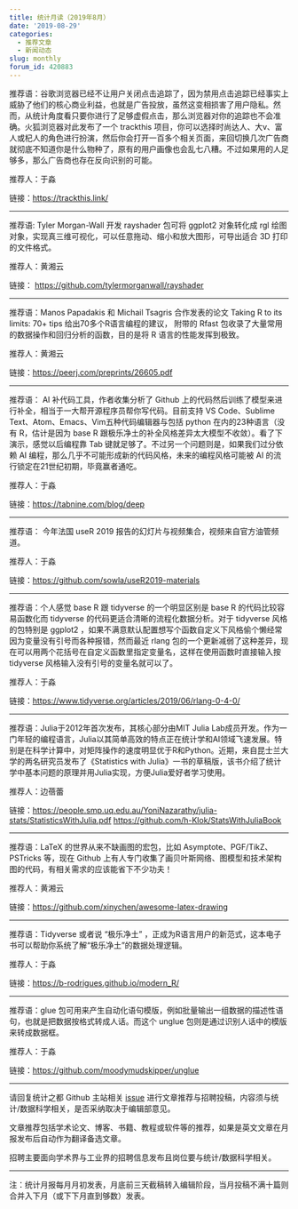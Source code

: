 ```yaml
---
title: 统计月读（2019年8月）
date: '2019-08-29'
categories:
  - 推荐文章
  - 新闻动态
slug: monthly
forum_id: 420883
---
```


推荐语：谷歌浏览器已经不让用户关闭点击追踪了，因为禁用点击追踪已经事实上威胁了他们的核心商业利益，也就是广告投放，虽然这变相损害了用户隐私。然而，从统计角度看只要你进行了足够虚假点击，那么浏览器对你的追踪也不会准确。火狐浏览器对此发布了一个 trackthis 项目，你可以选择时尚达人、大v、富人或杞人的角色进行扮演，然后你会打开一百多个相关页面，来回切换几次广告商就彻底不知道你是什么物种了，原有的用户画像也会乱七八糟。不过如果用的人足够多，那么广告商也存在反向识别的可能。

推荐人：于淼

链接：https://trackthis.link/

---

推荐语: Tyler Morgan-Wall 开发 rayshader 包可将 ggplot2 对象转化成 rgl 绘图对象，实现真三维可视化，可以任意拖动、缩小和放大图形，可导出适合 3D 打印的文件格式。

推荐人：黄湘云

链接： https://github.com/tylermorganwall/rayshader

---

推荐语：Manos Papadakis 和 Michail Tsagris 合作发表的论文 Taking R to its limits: 70+ tips 给出70多个R语言编程的建议， 附带的 Rfast 包收录了大量常用的数据操作和回归分析的函数，目的是将 R 语言的性能发挥到极致。

推荐人：黄湘云

链接：https://peerj.com/preprints/26605.pdf

---

推荐语： AI 补代码工具，作者收集分析了 Github 上的代码然后训练了模型来进行补全，相当于一大帮开源程序员帮你写代码。目前支持 VS Code、Sublime Text、Atom、Emacs、Vim五种代码编辑器与包括 python 在内的23种语言（没有 R，估计是因为 base R 跟极乐净土的补全风格差异太大模型不收敛）。看了下演示，感觉以后编程靠 Tab 键就足够了。不过另一个问题则是，如果我们过分依赖 AI 编程，那么几乎不可能形成新的代码风格，未来的编程风格可能被 AI 的流行锁定在21世纪初期，毕竟赢者通吃。

推荐人：于淼

链接：https://tabnine.com/blog/deep

---

推荐语： 今年法国 useR 2019 报告的幻灯片与视频集合，视频来自官方油管频道。

推荐人：于淼

链接：https://github.com/sowla/useR2019-materials

---

推荐语：个人感觉 base R  跟 tidyverse 的一个明显区别是 base R 的代码比较容易函数化而 tidyverse 的代码更适合清晰的流程化数据分析。对于 tidyverse 风格的包特别是 ggplot2 ，如果不满意默认配置想写个函数自定义下风格偷个懒经常因为变量没有引号而各种报错，然而最近 rlang 包的一个更新减弱了这种差异，现在可以用两个花括号在自定义函数里指定变量名，这样在使用函数时直接输入按 tidyverse 风格输入没有引号的变量名就可以了。

推荐人：于淼

链接：https://www.tidyverse.org/articles/2019/06/rlang-0-4-0/

---

推荐语：Julia于2012年首次发布，其核心部分由MIT Julia Lab成员开发。作为一门年轻的编程语言，Julia以其简单高效的特点正在统计学和AI领域飞速发展。特别是在科学计算中，对矩阵操作的速度明显优于R和Python。近期，来自昆士兰大学的两名研究员发布了《Statistics with Julia》一书的草稿版，该书介绍了统计学中基本问题的原理并用Julia实现，方便Julia爱好者学习使用。

推荐人：边蓓蕾

链接：https://people.smp.uq.edu.au/YoniNazarathy/julia-stats/StatisticsWithJulia.pdf
https://github.com/h-Klok/StatsWithJuliaBook

---

推荐语：LaTeX 的世界从来不缺画图的宏包，比如 Asymptote、PGF/TikZ、PSTricks 等，现在 Github 上有人专门收集了画贝叶斯网络、图模型和技术架构图的代码，有相关需求的应该能省下不少功夫！

推荐人：黄湘云

链接：https://github.com/xinychen/awesome-latex-drawing

---

推荐语：Tidyverse 或者说 “极乐净土” ，正成为R语言用户的新范式，这本电子书可以帮助你系统了解“极乐净土”的数据处理逻辑。

推荐人：于淼

链接：https://b-rodrigues.github.io/modern_R/

---

推荐语：glue 包可用来产生自动化语句模版，例如批量输出一组数据的描述性语句，也就是把数据按格式转成人话。而这个 unglue 包则是通过识别人话中的模版来转成数据框。

推荐人：于淼

链接：https://github.com/moodymudskipper/unglue

---

请回复统计之都 Github 主站相关 [issue](https://github.com/cosname/cosx.org/issues/854) 进行文章推荐与招聘投稿，内容须与统计/数据科学相关，是否采纳取决于编辑部意见。

文章推荐包括学术论文、博客、书籍、教程或软件等的推荐，如果是英文文章在月报发布后自动作为翻译备选文章。

招聘主要面向学术界与工业界的招聘信息发布且岗位要与统计/数据科学相关。

---
注：统计月报每月月初发表，月底前三天截稿转入编辑阶段，当月投稿不满十篇则合并入下月（或下下月直到够数）发表。
